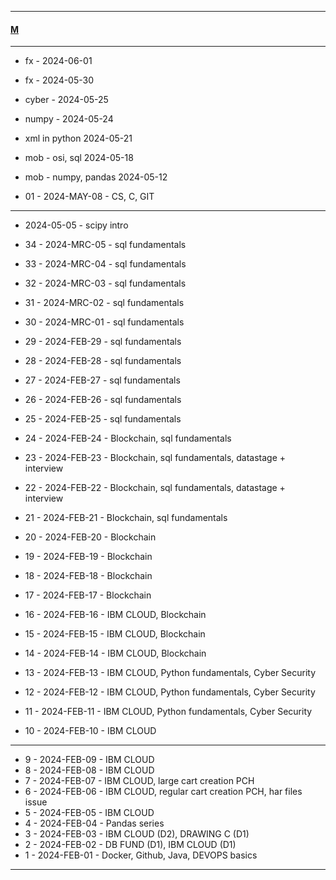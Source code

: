 
---

#### [M](https://github.com/ttltrk/TTT/blob/master/menu.md)

---

- fx - 2024-06-01
- fx - 2024-05-30

- cyber - 2024-05-25
- numpy - 2024-05-24
- xml in python 2024-05-21
- mob - osi, sql 2024-05-18
- mob - numpy, pandas 2024-05-12
- 01 - 2024-MAY-08 - CS, C, GIT

---

- 2024-05-05 - scipy intro

- 34 - 2024-MRC-05 - sql fundamentals
- 33 - 2024-MRC-04 - sql fundamentals
- 32 - 2024-MRC-03 - sql fundamentals
- 31 - 2024-MRC-02 - sql fundamentals
- 30 - 2024-MRC-01 - sql fundamentals
- 29 - 2024-FEB-29 - sql fundamentals
- 28 - 2024-FEB-28 - sql fundamentals
- 27 - 2024-FEB-27 - sql fundamentals
- 26 - 2024-FEB-26 - sql fundamentals
- 25 - 2024-FEB-25 - sql fundamentals
- 24 - 2024-FEB-24 - Blockchain, sql fundamentals
- 23 - 2024-FEB-23 - Blockchain, sql fundamentals, datastage + interview
- 22 - 2024-FEB-22 - Blockchain, sql fundamentals, datastage + interview
- 21 - 2024-FEB-21 - Blockchain, sql fundamentals
- 20 - 2024-FEB-20 - Blockchain
- 19 - 2024-FEB-19 - Blockchain
- 18 - 2024-FEB-18 - Blockchain
- 17 - 2024-FEB-17 - Blockchain
- 16 - 2024-FEB-16 - IBM CLOUD, Blockchain
- 15 - 2024-FEB-15 - IBM CLOUD, Blockchain
- 14 - 2024-FEB-14 - IBM CLOUD, Blockchain
- 13 - 2024-FEB-13 - IBM CLOUD, Python fundamentals, Cyber Security   
- 12 - 2024-FEB-12 - IBM CLOUD, Python fundamentals, Cyber Security   
- 11 - 2024-FEB-11 - IBM CLOUD, Python fundamentals, Cyber Security  
- 10 - 2024-FEB-10 - IBM CLOUD

---

- 9 - 2024-FEB-09 - IBM CLOUD
- 8 - 2024-FEB-08 - IBM CLOUD
- 7 - 2024-FEB-07 - IBM CLOUD, large cart creation PCH
- 6 - 2024-FEB-06 - IBM CLOUD, regular cart creation PCH, har files issue
- 5 - 2024-FEB-05 - IBM CLOUD
- 4 - 2024-FEB-04 - Pandas series
- 3 - 2024-FEB-03 - IBM CLOUD (D2), DRAWING C (D1)
- 2 - 2024-FEB-02 - DB FUND (D1), IBM CLOUD (D1)  
- 1 - 2024-FEB-01 - Docker, Github, Java, DEVOPS basics

---
